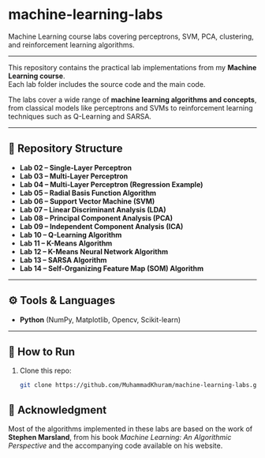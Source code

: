# machine-learning-labs
Machine Learning course labs covering perceptrons, SVM, PCA, clustering, and reinforcement learning algorithms.

---

This repository contains the practical lab implementations from my **Machine Learning course**.  
Each lab folder includes the source code and the main code.  

The labs cover a wide range of **machine learning algorithms and concepts**, from classical models like perceptrons and SVMs to reinforcement learning techniques such as Q-Learning and SARSA.

---

## 📂 Repository Structure

- **Lab 02 – Single-Layer Perceptron**
- **Lab 03 – Multi-Layer Perceptron**
- **Lab 04 – Multi-Layer Perceptron (Regression Example)**
- **Lab 05 – Radial Basis Function Algorithm**
- **Lab 06 – Support Vector Machine (SVM)**
- **Lab 07 – Linear Discriminant Analysis (LDA)**
- **Lab 08 – Principal Component Analysis (PCA)**
- **Lab 09 – Independent Component Analysis (ICA)**
- **Lab 10 – Q-Learning Algorithm**
- **Lab 11 – K-Means Algorithm**
- **Lab 12 – K-Means Neural Network Algorithm**
- **Lab 13 – SARSA Algorithm**
- **Lab 14 – Self-Organizing Feature Map (SOM) Algorithm**


---

## ⚙️ Tools & Languages
- **Python** (NumPy, Matplotlib, Opencv, Scikit-learn)

---

## 🚀 How to Run
1. Clone this repo:
   ```bash
   git clone https://github.com/MuhammadKhuram/machine-learning-labs.git

## 📖 Acknowledgment
Most of the algorithms implemented in these labs are based on the work of **Stephen Marsland**, 
from his book *Machine Learning: An Algorithmic Perspective* and the accompanying code available on his website.

